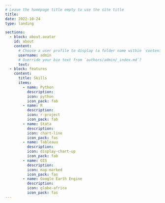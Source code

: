 ```yaml
---
# Leave the homepage title empty to use the site title
title:
date: 2022-10-24
type: landing

sections:
  - block: about.avatar
    id: about
    content:
      # Choose a user profile to display (a folder name within `content/authors/`)
      username: admin
      # Override your bio text from `authors/admin/_index.md`?
      text:
  - block: features
    content:
      title: Skills
      items:
        - name: Python
          description:
          icon: python
          icon_pack: fab
        - name: R
          description:
          icon: r-project
          icon_pack: fab
        - name: Stata
          description:
          icon: chart-line
          icon_pack: fas
        - name: Tableauu
          description:
          icon: display-chart-up
          icon_pack: fab
        - name: GIS
          description:
          icon: map-marked
          icon_pack: fas
        - name: Google Earth Engine
          description: 
          icon: globe-africa
          icon_pack: fas
---
```

